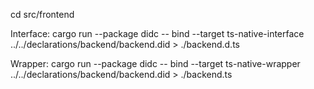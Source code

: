 

cd src/frontend

Interface:  cargo run --package didc -- bind --target ts-native-interface ../../declarations/backend/backend.did > ./backend.d.ts

Wrapper: cargo run --package didc -- bind --target ts-native-wrapper ../../declarations/backend/backend.did > ./backend.ts
